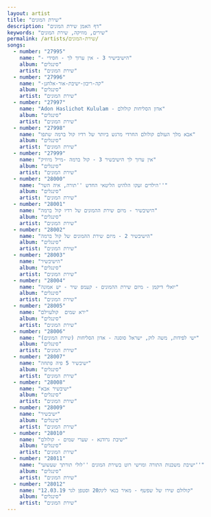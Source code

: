 ```yaml
---
layout: artist
title: "שירת המונים"
description: "דף האמן שירת המונים"
keywords: "שירים, מוזיקה, שירת המונים"
permalink: /artists/שירת-המונים/
songs:
  - number: "27995"
    name: "- הישיבישיר 3 - אין ערוך לך - חסידי"
    album: "סינגלים"
    artist: "שירת המונים"
  - number: "27996"
    name: "-קה-ריבון-ישיבת-אור-אלחנן"
    album: "סינגלים"
    artist: "שירת המונים"
  - number: "27997"
    name: "Adon Haslichot Kululam - אדון הסליחות קולולם"
    album: "סינגלים"
    artist: "שירת המונים"
  - number: "27998"
    name: "אבא מלך העולם קולולם החרדי מרגש ביותר של רדיו קול ברמה שתפו"
    album: "סינגלים"
    artist: "שירת המונים"
  - number: "27999"
    name: "אין ערוך לך הישיבשיר 3 - קול ברמה -מייל מיוזיק"
    album: "סינגלים"
    artist: "שירת המונים"
  - number: "28000"
    name: "הילדים זעקו הלהיט הליטאי החדש ''תורה, איה השר''"
    album: "סינגלים"
    artist: "שירת המונים"
  - number: "28001"
    name: "הישיבשיר - מיזם שירת ההמונים של רדיו קול ברמה"
    album: "סינגלים"
    artist: "שירת המונים"
  - number: "28002"
    name: "הישיבשיר 2 - מיזם שירת ההמונים של קול ברמה"
    album: "סינגלים"
    artist: "שירת המונים"
  - number: "28003"
    name: "הישיבשיר"
    album: "סינגלים"
    artist: "שירת המונים"
  - number: "28004"
    name: "יואלי דיקמן - מיזם שירת ההמונים - קעמפ שיר - יש אמונה"
    album: "סינגלים"
    artist: "שירת המונים"
  - number: "28005"
    name: "ירא שמים  קולעוילם"
    album: "סינגלים"
    artist: "שירת המונים"
  - number: "28006"
    name: "ישי לפידות, משה לוק, ישראל סוסנה - אדון הסליחות (שירת המונים)"
    album: "סינגלים"
    artist: "שירת המונים"
  - number: "28007"
    name: "ישיבשיר 5 פיה פתחה"
    album: "סינגלים"
    artist: "שירת המונים"
  - number: "28008"
    name: "ישיבשיר אבא"
    album: "סינגלים"
    artist: "שירת המונים"
  - number: "28009"
    name: "ישיבשיר"
    album: "סינגלים"
    artist: "שירת המונים"
  - number: "28010"
    name: "ישיבת גרודנא - שערי שמים - קולולם"
    album: "סינגלים"
    artist: "שירת המונים"
  - number: "28011"
    name: "ישיבת משכנות התורה ומוישי רוט בשירת המונים ''לולי תורתך שעשועי''"
    album: "סינגלים"
    artist: "שירת המונים"
  - number: "28012"
    name: "קולולם שירו של שפשף - מאיר בנאי לינק20 וסטפן לגר 12.03.19"
    album: "סינגלים"
    artist: "שירת המונים"
---
```

